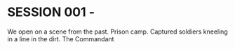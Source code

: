 # SESSION 001 -  


We open on a scene from the past. Prison camp. Captured soldiers kneeling in a line in the dirt. The Commandant
